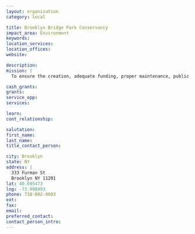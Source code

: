 ```yaml
---
layout: organization
category: local

title: Brooklyn Bridge Park Conservancy
impact_area: Environment
keywords: 
location_services: 
location_offices: 
website: 

description: 
mission: |
  To ensure the creation, adequate funding, proper maintenance, public support, and citizen enjoyment of Brooklyn Bridge Park through partnership with government, development of programming, and active promotion of the needs of the park and its constituents.

cash_grants: 
grants: 
service_opp: 
services: 

learn: 
cont_relationship: 

salutation: 
first_name: 
last_name: 
title_contact_person: 

city: Brooklyn
state: NY
address: |
  333 Furman St  
  Brooklyn NY 11201
lat: 40.695473
lng: -73.998493
phone: 718-802-0603
ext: 
fax: 
email: 
preferred_contact: 
contact_person_intro: 
---
```

